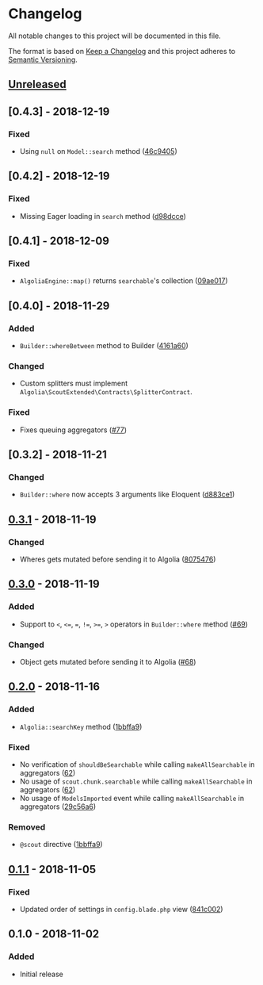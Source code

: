 # Changelog
All notable changes to this project will be documented in this file.

The format is based on [Keep a Changelog](http://keepachangelog.com/)
and this project adheres to [Semantic Versioning](http://semver.org/).

## [Unreleased]

## [0.4.3] - 2018-12-19
### Fixed
- Using `null` on `Model::search` method ([46c9405](https://github.com/algolia/scout-extended/commit/46c9405f3f9c202e5f15551cadad731ed059eb94))

## [0.4.2] - 2018-12-19
### Fixed
- Missing Eager loading in `search` method ([d98dcce](https://github.com/algolia/scout-extended/commit/d98dccee7032dbb5d9a3a101a65913f03da6904d))

## [0.4.1] - 2018-12-09
### Fixed
- `AlgoliaEngine::map()` returns `searchable`'s collection ([09ae017](https://github.com/algolia/scout-extended/commit/09ae017b050941ffef2e3e71ef86910f5b3fbc3e))

## [0.4.0] - 2018-11-29
### Added
- `Builder::whereBetween` method to Builder ([4161a60](https://github.com/algolia/scout-extended/commit/4161a6048e6f6e2f54c2dc4e6f0af7bc108c1436))

### Changed
- Custom splitters must implement `Algolia\ScoutExtended\Contracts\SplitterContract`.

### Fixed
- Fixes queuing aggregators ([#77](https://github.com/algolia/scout-extended/pull/77))

## [0.3.2] - 2018-11-21
### Changed
- `Builder::where` now accepts 3 arguments like Eloquent ([d883ce1](https://github.com/algolia/scout-extended/commit/d883ce199f5c5fcf592af96c89e27a08b811d362))

## [0.3.1] - 2018-11-19
### Changed
- Wheres gets mutated before sending it to Algolia ([8075476](https://github.com/algolia/scout-extended/commit/80754769539c7ce369aa193d8b0daaa0d99d1b58))

## [0.3.0] - 2018-11-19
### Added
- Support to `<`, `<=`, `=`, `!=`, `>=`, `>` operators in `Builder::where` method ([#69](https://github.com/algolia/scout-extended/pull/69))

### Changed
- Object gets mutated before sending it to Algolia ([#68](https://github.com/algolia/scout-extended/pull/68))

## [0.2.0] - 2018-11-16
### Added
- `Algolia::searchKey` method ([1bbffa9](https://github.com/algolia/scout-extended/commit/1bbffa9ce63e0151d0e1805572a729f706f6573c))

### Fixed
- No verification of `shouldBeSearchable` while calling `makeAllSearchable` in aggregators ([62](https://github.com/algolia/scout-extended/pull/62/files))
- No usage of `scout.chunk.searchable` while calling `makeAllSearchable` in aggregators ([62](https://github.com/algolia/scout-extended/pull/62/files))
- No usage of `ModelsImported` event while calling `makeAllSearchable` in aggregators ([29c56a6](https://github.com/algolia/scout-extended/commit/29c56a6a014e53a861c780f987e48f3a9d033b01))

### Removed
- `@scout` directive ([1bbffa9](https://github.com/algolia/scout-extended/commit/1bbffa9ce63e0151d0e1805572a729f706f6573c))

## [0.1.1] - 2018-11-05
### Fixed
- Updated order of settings in `config.blade.php` view ([841c002](https://github.com/algolia/scout-extended/commit/841c002b940f7d558cea1ceacd6d797e6e75e786))

## 0.1.0 - 2018-11-02
### Added
- Initial release

[Unreleased]: https://github.com/algolia/scout-extended/compare/v0.3.1...HEAD
[0.1.1]: https://github.com/algolia/scout-extended/compare/v0.1.0...v0.1.1
[0.1.2]: https://github.com/algolia/scout-extended/compare/v0.1.1...v0.1.2
[0.2.0]: https://github.com/algolia/scout-extended/compare/v0.1.2...v0.2.0
[0.3.0]: https://github.com/algolia/scout-extended/compare/v0.2.0...v0.3.0
[0.3.1]: https://github.com/algolia/scout-extended/compare/v0.3.0...v0.3.1
